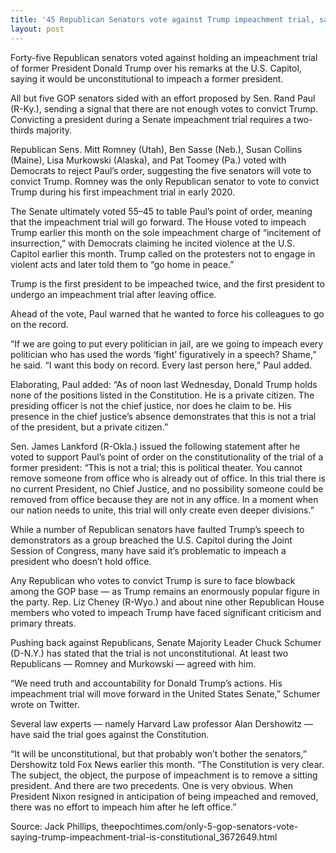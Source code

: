```yaml
---
title: '45 Republican Senators vote against Trump impeachment trial, say it’s unconstitutional'
layout: post
---
```


Forty-five Republican senators voted against holding an impeachment trial of former President Donald Trump over his remarks at the U.S. Capitol, saying it would be unconstitutional to impeach a former president.

All but five GOP senators sided with an effort proposed by Sen. Rand Paul (R-Ky.), sending a signal that there are not enough votes to convict Trump. Convicting a president during a Senate impeachment trial requires a two-thirds majority.

Republican Sens. Mitt Romney (Utah), Ben Sasse (Neb.), Susan Collins (Maine), Lisa Murkowski (Alaska), and Pat Toomey (Pa.) voted with Democrats to reject Paul’s order, suggesting the five senators will vote to convict Trump. Romney was the only Republican senator to vote to convict Trump during his first impeachment trial in early 2020.

The Senate ultimately voted 55–45 to table Paul’s point of order, meaning that the impeachment trial will go forward. The House voted to impeach Trump earlier this month on the sole impeachment charge of “incitement of insurrection,” with Democrats claiming he incited violence at the U.S. Capitol earlier this month. Trump called on the protesters not to engage in violent acts and later told them to “go home in peace.”

Trump is the first president to be impeached twice, and the first president to undergo an impeachment trial after leaving office.

Ahead of the vote, Paul warned that he wanted to force his colleagues to go on the record.

“If we are going to put every politician in jail, are we going to impeach every politician who has used the words ‘fight’ figuratively in a speech? Shame,” he said. “I want this body on record. Every last person here,” Paul added.

Elaborating, Paul added: “As of noon last Wednesday, Donald Trump holds none of the positions listed in the Constitution. He is a private citizen. The presiding officer is not the chief justice, nor does he claim to be. His presence in the chief justice’s absence demonstrates that this is not a trial of the president, but a private citizen.”

Sen. James Lankford (R-Okla.) issued the following statement after he voted to support Paul’s point of order on the constitutionality of the trial of a former president: “This is not a trial; this is political theater. You cannot remove someone from office who is already out of office. In this trial there is no current President, no Chief Justice, and no possibility someone could be removed from office because they are not in any office. In a moment when our nation needs to unite, this trial will only create even deeper divisions.”

While a number of Republican senators have faulted Trump’s speech to demonstrators as a group breached the U.S. Capitol during the Joint Session of Congress, many have said it’s problematic to impeach a president who doesn’t hold office.

Any Republican who votes to convict Trump is sure to face blowback among the GOP base — as Trump remains an enormously popular figure in the party. Rep. Liz Cheney (R-Wyo.) and about nine other Republican House members who voted to impeach Trump have faced significant criticism and primary threats.

Pushing back against Republicans, Senate Majority Leader Chuck Schumer (D-N.Y.) has stated that the trial is not unconstitutional. At least two Republicans — Romney and Murkowski — agreed with him.

“We need truth and accountability for Donald Trump’s actions. His impeachment trial will move forward in the United States Senate,” Schumer wrote on Twitter.

Several law experts — namely Harvard Law professor Alan Dershowitz — have said the trial goes against the Constitution.

“It will be unconstitutional, but that probably won’t bother the senators,” Dershowitz told Fox News earlier this month. “The Constitution is very clear. The subject, the object, the purpose of impeachment is to remove a sitting president. And there are two precedents. One is very obvious. When President Nixon resigned in anticipation of being impeached and removed, there was no effort to impeach him after he left office.”

Source: Jack Phillips, theepochtimes.com/only-5-gop-senators-vote-saying-trump-impeachment-trial-is-constitutional\_3672649.html